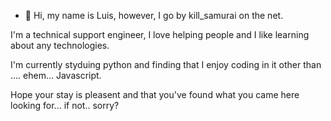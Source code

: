 - 👋 Hi, my name is Luis, however, I go by kill_samurai on the net.

I'm a technical support engineer, I love helping people and I like learning about any technologies.

I'm currently styduing python and finding that I enjoy coding in it other than .... ehem... Javascript.

Hope your stay is pleasent and that you've found what you came here looking for... if not.. sorry?

<!---
kill-samurai/kill-samurai is a ✨ special ✨ repository because its `README.md` (this file) appears on your GitHub profile.
You can click the Preview link to take a look at your changes.
--->

